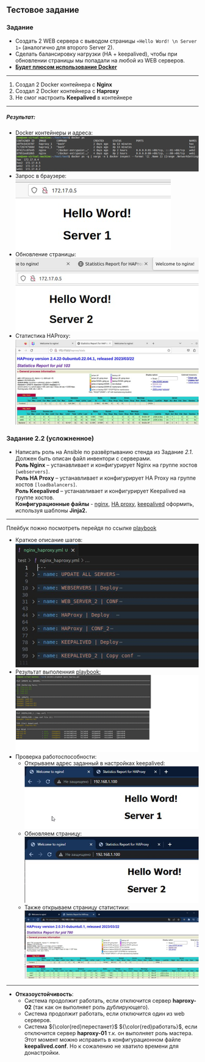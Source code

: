 ## Тестовое задание 

### Задание 

* Создать 2 WEB сервера с выводом страницы `«Hello Word! \n Server 1»` (аналогично для второго Server 2). 
* Сделать балансировку нагрузки (HA + keepalived), чтобы при обновлении страницы мы попадали на любой из WEB серверов.
* <u>**Будет плюсом использование Docker**</U>
___
1. Создал 2 Docker контейнера с **Nginx**
2. Создал 2 Docker контейнера с **Haproxy**
3. Не смог настроить **Keepalived** в контейнере
___
##### **Результат:**
* Docker контейнеры и адреса:  
  ![result](https://github.com/Rain-m-a-n/test/blob/master/pics/dock1.jpg)   
* Запрос в браузере:  
  ![result](https://github.com/Rain-m-a-n/test/blob/master/pics/dock2.jpg)  
* Обновление страницы:  
  ![result](https://github.com/Rain-m-a-n/test/blob/master/pics/dock3.jpg)  
* Статистика HAProxy:  
  ![result](https://github.com/Rain-m-a-n/test/blob/master/pics/dock4.jpg)  

### Задание 2.2 (усложненное)

* Написать роль на Ansible по развёртыванию стенда из Задание *2.1*. Должен быть описан файл инвентори с серверами.  
  **Роль Nginx** – устанавливает и конфигурирует Nginx на группе хостов `[webservers]`.  
  **Роль HA Proxy** – устанавливает и конфигурирует HA Proxy на группе хостов `[loadbalancers]`.  
  **Роль Keepalived** – устанавливает и конфигурирует Keepalived на группе хостов.   
  **Конфигурационные файлы** - <u>nginx</u>, <u>HA proxy</u>, <u>keepalived</u> оформить, используя шаблоны **Jinja2.**    
___

Плейбук пожно посмотреть перейдя по ссылке [playbook](https://github.com/Rain-m-a-n/test/blob/master/nginx_haproxy.yml)
* Краткое описание шагов:   
![result](https://github.com/Rain-m-a-n/test/blob/master/pics/play.jpg)  
* Результат выполенния <u>playbook:</u>
![result](https://github.com/Rain-m-a-n/test/blob/master/pics/play_res.jpg)  
* Проверка работоспособности:
  * Открываем адрес заданный в настройках keepalived:
  ![result](https://github.com/Rain-m-a-n/test/blob/master/pics/1.jpg)  
  * Обновляем страницу:
  ![result](https://github.com/Rain-m-a-n/test/blob/master/pics/2.jpg)
  * Также открываем страницу статистики:
  ![result](https://github.com/Rain-m-a-n/test/blob/master/pics/3.jpg)  
---
* **Отказоустойчивость**:
  * Система продолжит работать, если отключится сервер **haproxy-02** (так как он выполняет роль дублирующего).
  * Система продолжит работать, если отключится один из web серверов. 
  * Система ${\color{red}перестанет}$ ${\color{red}работать}$, если отключится сервер **haproxy-01** т.к. он выполняет роль мастера. Этот момент можно исправить в конфигурационном файле **keepalived.conf**. Но к сожалению не хватило времени для донастройки. 
  
  
  
  

